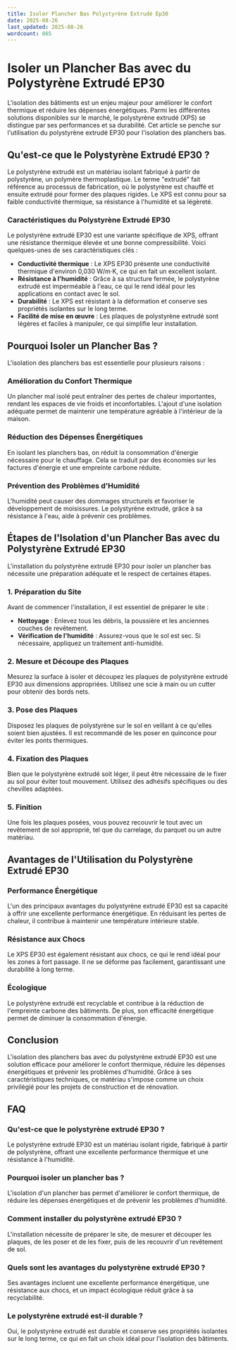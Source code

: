 ```yaml
---
title: Isoler Plancher Bas Polystyrène Extrudé Ep30
date: 2025-08-26
last_updated: 2025-08-26
wordcount: 865
---
```


# Isoler un Plancher Bas avec du Polystyrène Extrudé EP30

L'isolation des bâtiments est un enjeu majeur pour améliorer le confort thermique et réduire les dépenses énergétiques. Parmi les différentes solutions disponibles sur le marché, le polystyrène extrudé (XPS) se distingue par ses performances et sa durabilité. Cet article se penche sur l'utilisation du polystyrène extrudé EP30 pour l'isolation des planchers bas.

## Qu'est-ce que le Polystyrène Extrudé EP30 ?

Le polystyrène extrudé est un matériau isolant fabriqué à partir de polystyrène, un polymère thermoplastique. Le terme "extrudé" fait référence au processus de fabrication, où le polystyrène est chauffé et ensuite extrudé pour former des plaques rigides. Le XPS est connu pour sa faible conductivité thermique, sa résistance à l'humidité et sa légèreté.

### Caractéristiques du Polystyrène Extrudé EP30

Le polystyrène extrudé EP30 est une variante spécifique de XPS, offrant une résistance thermique élevée et une bonne compressibilité. Voici quelques-unes de ses caractéristiques clés :

- **Conductivité thermique** : Le XPS EP30 présente une conductivité thermique d'environ 0,030 W/m·K, ce qui en fait un excellent isolant.
- **Résistance à l'humidité** : Grâce à sa structure fermée, le polystyrène extrudé est imperméable à l'eau, ce qui le rend idéal pour les applications en contact avec le sol.
- **Durabilité** : Le XPS est résistant à la déformation et conserve ses propriétés isolantes sur le long terme.
- **Facilité de mise en œuvre** : Les plaques de polystyrène extrudé sont légères et faciles à manipuler, ce qui simplifie leur installation.

## Pourquoi Isoler un Plancher Bas ?

L'isolation des planchers bas est essentielle pour plusieurs raisons :

### Amélioration du Confort Thermique

Un plancher mal isolé peut entraîner des pertes de chaleur importantes, rendant les espaces de vie froids et inconfortables. L'ajout d'une isolation adéquate permet de maintenir une température agréable à l'intérieur de la maison.

### Réduction des Dépenses Énergétiques

En isolant les planchers bas, on réduit la consommation d'énergie nécessaire pour le chauffage. Cela se traduit par des économies sur les factures d'énergie et une empreinte carbone réduite.

### Prévention des Problèmes d'Humidité

L'humidité peut causer des dommages structurels et favoriser le développement de moisissures. Le polystyrène extrudé, grâce à sa résistance à l'eau, aide à prévenir ces problèmes.

## Étapes de l'Isolation d'un Plancher Bas avec du Polystyrène Extrudé EP30

L'installation du polystyrène extrudé EP30 pour isoler un plancher bas nécessite une préparation adéquate et le respect de certaines étapes.

### 1. Préparation du Site

Avant de commencer l'installation, il est essentiel de préparer le site :

- **Nettoyage** : Enlevez tous les débris, la poussière et les anciennes couches de revêtement.
- **Vérification de l'humidité** : Assurez-vous que le sol est sec. Si nécessaire, appliquez un traitement anti-humidité.

### 2. Mesure et Découpe des Plaques

Mesurez la surface à isoler et découpez les plaques de polystyrène extrudé EP30 aux dimensions appropriées. Utilisez une scie à main ou un cutter pour obtenir des bords nets.

### 3. Pose des Plaques

Disposez les plaques de polystyrène sur le sol en veillant à ce qu'elles soient bien ajustées. Il est recommandé de les poser en quinconce pour éviter les ponts thermiques.

### 4. Fixation des Plaques

Bien que le polystyrène extrudé soit léger, il peut être nécessaire de le fixer au sol pour éviter tout mouvement. Utilisez des adhésifs spécifiques ou des chevilles adaptées.

### 5. Finition

Une fois les plaques posées, vous pouvez recouvrir le tout avec un revêtement de sol approprié, tel que du carrelage, du parquet ou un autre matériau.

## Avantages de l'Utilisation du Polystyrène Extrudé EP30

### Performance Énergétique

L'un des principaux avantages du polystyrène extrudé EP30 est sa capacité à offrir une excellente performance énergétique. En réduisant les pertes de chaleur, il contribue à maintenir une température intérieure stable.

### Résistance aux Chocs

Le XPS EP30 est également résistant aux chocs, ce qui le rend idéal pour les zones à fort passage. Il ne se déforme pas facilement, garantissant une durabilité à long terme.

### Écologique

Le polystyrène extrudé est recyclable et contribue à la réduction de l'empreinte carbone des bâtiments. De plus, son efficacité énergétique permet de diminuer la consommation d'énergie.

## Conclusion

L'isolation des planchers bas avec du polystyrène extrudé EP30 est une solution efficace pour améliorer le confort thermique, réduire les dépenses énergétiques et prévenir les problèmes d'humidité. Grâce à ses caractéristiques techniques, ce matériau s'impose comme un choix privilégié pour les projets de construction et de rénovation.

## FAQ

### Qu'est-ce que le polystyrène extrudé EP30 ?

Le polystyrène extrudé EP30 est un matériau isolant rigide, fabriqué à partir de polystyrène, offrant une excellente performance thermique et une résistance à l'humidité.

### Pourquoi isoler un plancher bas ?

L'isolation d'un plancher bas permet d'améliorer le confort thermique, de réduire les dépenses énergétiques et de prévenir les problèmes d'humidité.

### Comment installer du polystyrène extrudé EP30 ?

L'installation nécessite de préparer le site, de mesurer et découper les plaques, de les poser et de les fixer, puis de les recouvrir d'un revêtement de sol.

### Quels sont les avantages du polystyrène extrudé EP30 ?

Ses avantages incluent une excellente performance énergétique, une résistance aux chocs, et un impact écologique réduit grâce à sa recyclabilité.

### Le polystyrène extrudé est-il durable ?

Oui, le polystyrène extrudé est durable et conserve ses propriétés isolantes sur le long terme, ce qui en fait un choix idéal pour l'isolation des bâtiments.
